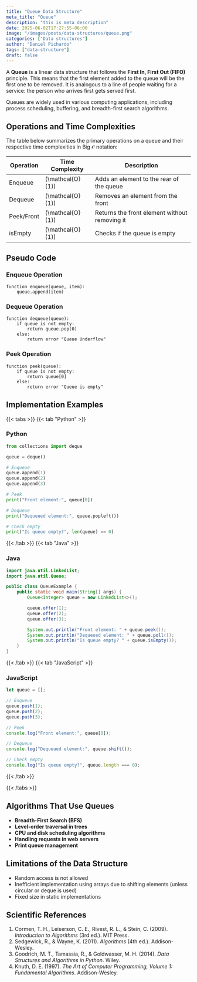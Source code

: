 ```yaml
---
title: "Queue Data Structure"
meta_title: "Queue"
description: "this is meta description"
date: 2025-06-02T17:27:55-06:00
image: "/images/posts/data-structures/queue.png"
categories: ["Data structures"]
author: "Daniel Pichardo"
tags: ["data-structure"]
draft: false
---
```



A **Queue** is a linear data structure that follows the **First In, First Out (FIFO)** principle. This means that the first element added to the queue will be the first one to be removed. It is analogous to a line of people waiting for a service: the person who arrives first gets served first.

Queues are widely used in various computing applications, including process scheduling, buffering, and breadth-first search algorithms.

## Operations and Time Complexities

The table below summarizes the primary operations on a queue and their respective time complexities in Big $\mathcal{O}$ notation:

| Operation  | Time Complexity               | Description                                   |
| ---------- | ----------------------------- | --------------------------------------------- |
| Enqueue    | \(\mathcal{O}(1)\)            | Adds an element to the rear of the queue      |
| Dequeue    | \(\mathcal{O}(1)\)            | Removes an element from the front             |
| Peek/Front | \(\mathcal{O}(1)\)            | Returns the front element without removing it |
| isEmpty    | \(\mathcal{O}(1)\)            | Checks if the queue is empty                  |

## Pseudo Code

### Enqueue Operation

```plaintext
function enqueue(queue, item):
    queue.append(item)
```

### Dequeue Operation

```plaintext
function dequeue(queue):
    if queue is not empty:
        return queue.pop(0)
    else:
        return error "Queue Underflow"
```

### Peek Operation

```plaintext
function peek(queue):
    if queue is not empty:
        return queue[0]
    else:
        return error "Queue is empty"
```

## Implementation Examples

{{< tabs >}}
{{< tab "Python" >}}
### Python

```python
from collections import deque

queue = deque()

# Enqueue
queue.append(1)
queue.append(2)
queue.append(3)

# Peek
print("Front element:", queue[0])

# Dequeue
print("Dequeued element:", queue.popleft())

# Check empty
print("Is queue empty?", len(queue) == 0)
```

{{< /tab >}}
{{< tab "Java" >}}
### Java

```java
import java.util.LinkedList;
import java.util.Queue;

public class QueueExample {
    public static void main(String[] args) {
        Queue<Integer> queue = new LinkedList<>();

        queue.offer(1);
        queue.offer(2);
        queue.offer(3);

        System.out.println("Front element: " + queue.peek());
        System.out.println("Dequeued element: " + queue.poll());
        System.out.println("Is queue empty? " + queue.isEmpty());
    }
}
```
{{< /tab >}}
{{< tab "JavaScript" >}}
### JavaScript

```javascript
let queue = [];

// Enqueue
queue.push(1);
queue.push(2);
queue.push(3);

// Peek
console.log("Front element:", queue[0]);

// Dequeue
console.log("Dequeued element:", queue.shift());

// Check empty
console.log("Is queue empty?", queue.length === 0);
```
{{< /tab >}}

{{< /tabs >}}

## Algorithms That Use Queues

* **Breadth-First Search (BFS)**
* **Level-order traversal in trees**
* **CPU and disk scheduling algorithms**
* **Handling requests in web servers**
* **Print queue management**

## Limitations of the Data Structure

* Random access is not allowed
* Inefficient implementation using arrays due to shifting elements (unless circular or deque is used)
* Fixed size in static implementations

## Scientific References

1. Cormen, T. H., Leiserson, C. E., Rivest, R. L., & Stein, C. (2009). *Introduction to Algorithms* (3rd ed.). MIT Press.
2. Sedgewick, R., & Wayne, K. (2011). *Algorithms* (4th ed.). Addison-Wesley.
3. Goodrich, M. T., Tamassia, R., & Goldwasser, M. H. (2014). *Data Structures and Algorithms in Python*. Wiley.
4. Knuth, D. E. (1997). *The Art of Computer Programming, Volume 1: Fundamental Algorithms*. Addison-Wesley.
